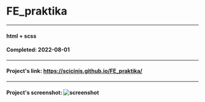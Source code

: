 # FE_praktika

---

#### html + scss
#### Completed: 2022-08-01

---

#### Project's link: https://scicinis.github.io/FE_praktika/

---

#### Project's screenshot: ![screenshot](https://user-images.githubusercontent.com/107551364/182090906-acc9af9f-2a4f-4d10-9432-ca032ee53757.png)




